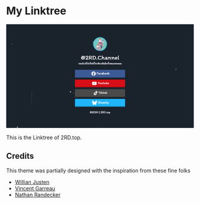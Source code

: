 # My Linktree

![](./particle.jpg)

This is the Linktree of 2RD.top.

## Credits

This theme was partially designed with the inspiration from these fine folks
- [Willian Justen](https://github.com/willianjusten/will-jekyll-template)
- [Vincent Garreau](https://github.com/VincentGarreau/particles.js/)
- [Nathan Randecker](https://github.com/nrandecker/particle)
